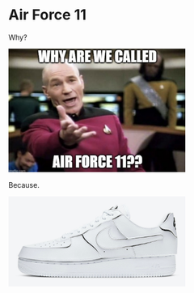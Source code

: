 # Air Force 11

<div class="image123">
   <p>Why?</p>
   <img src="img/Question.png" width="350" title="hover text">
   <p>Because.</p>
   <img src="img/Air Force 1.png" width="350" title="hover text">
</div>
